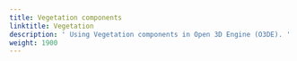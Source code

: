 ```yaml
---
title: Vegetation components
linktitle: Vegetation
description: ' Using Vegetation components in Open 3D Engine (O3DE). '
weight: 1900
---
```

